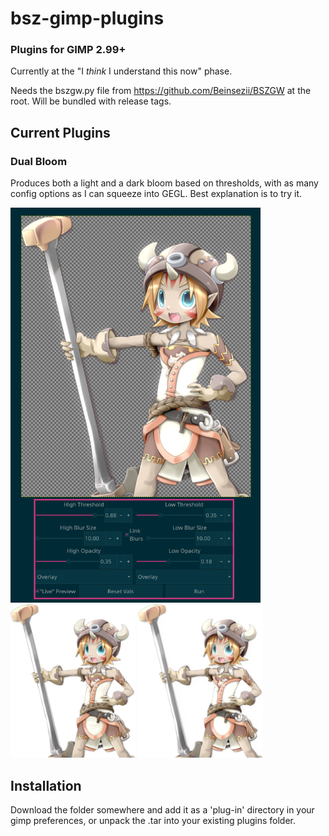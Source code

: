 # bsz-gimp-plugins
### Plugins for GIMP 2.99+
Currently at the "I *think* I understand this now" phase.

Needs the bszgw.py file from https://github.com/Beinsezii/BSZGW at the root. Will be bundled with release tags.

## Current Plugins
### Dual Bloom
Produces both a light and a dark bloom based on thresholds, with as many config options as I can squeeze into GEGL. Best explanation is to try it.

<img width=400 src="./bsz-dualbloom/during.png" />
<div class="row">
<img width=200 src="./bsz-dualbloom/before.png" />
<img width=200 src="./bsz-dualbloom/after.png" />
</div>

## Installation
Download the folder somewhere and add it as a 'plug-in' directory in your gimp preferences, or unpack the .tar into your existing plugins folder.
